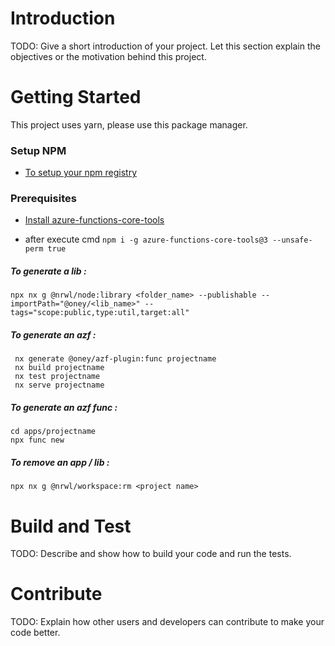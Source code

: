 # Introduction

TODO: Give a short introduction of your project. Let this section explain the objectives or the motivation behind this project.

# Getting Started

This project uses yarn, please use this package manager.

### Setup NPM

- [To setup your npm registry](https://oneytemp.atlassian.net/wiki/spaces/ON/pages/149520405/Oney+npm+registry)

### Prerequisites

- [Install azure-functions-core-tools](https://github.com/Azure/azure-functions-core-tools/#installing)

- after execute cmd `npm i -g azure-functions-core-tools@3 --unsafe-perm true`

##### To generate a lib :

````
npx nx g @nrwl/node:library <folder_name> --publishable --importPath="@oney/<lib_name>" --tags="scope:public,type:util,target:all"
````

##### To generate an azf :

````
 nx generate @oney/azf-plugin:func projectname
 nx build projectname
 nx test projectname
 nx serve projectname
````

##### To generate an azf func :

````
cd apps/projectname
npx func new
````

##### To remove an app / lib :

````
npx nx g @nrwl/workspace:rm <project name>
````

# Build and Test

TODO: Describe and show how to build your code and run the tests.

# Contribute

TODO: Explain how other users and developers can contribute to make your code better. 
